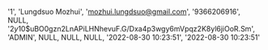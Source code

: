 '1', 'Lungdsuo Mozhui', 'mozhui.lungdsuo@gmail.com', '9366206916', NULL, '$2y$10$uBO0gzn2LnAPiLHNhevuF.G/Dxa4p3wgy6mVpqz2K8yl6jiOoR.Sm', 'ADMIN', NULL, NULL, NULL, '2022-08-30 10:23:51', '2022-08-30 10:23:51'

